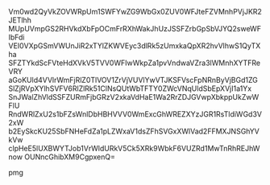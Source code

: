 Vm0wd2QyVkZOVWRpUm1SWFYwZG9WbGx0ZUV0WFJteFZVMnhPVjJKR2JETlhh
MUpUVmpGS2RHVkdXbFpOCmFrRXhWakJhUzJSSFZrbGpSbVJYQ2sweWFIbFdi
VEI0VXpGSmVWUnJiR2xTYlZKWVEyc3dlRk5zUmxkaQpXR2hvVlhwS1QyTXha
SFZTYkdScFVteHdXVkV5TVV0WFIwWkpZa1pvVndwaVZra3lWMnhXYTFReVRY
aGoKUld4VVlrWmFjRlZ0TlVOV1ZrVjVUVlYwVTJKSFVscFpNRnByVjBGd1ZG
SlZjRVpXYlhSVFV6RlZlRk51ClNsQUtWbTFTY0ZWcVNqUldSbEpXVjI1a1Yx
SnJWalZhVldSSFZURmFjbGRzV2xkaVdHaE1Wa2RrZDJGVwpXbkppUkZwWFlU
RndWRlZxU2s1bFZsWnlDbHBHVVV0WmExcGhWREZXYzJGR1RsTldiWGd3V2xW
b2EySkcKU25SbFNHeFdZa1pLZWxaV1dsZFhSVGxXWlVad2FFMXJNSGhYVkVw
clpHeE5lUXBWYTJob1VrWldURkV5Ck5XRk9WbkF6VUZRd1MwTnRhREJhWnow
OUNncGhibXM9CgpxenQ=

pmg